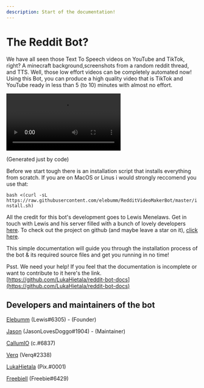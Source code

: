 ```yaml
---
description: Start of the documentation!
---
```


# The Reddit Bot?

We have all seen those Text To Speech videos on YouTube and TikTok, right? A minecraft background,screenshots from a random reddit thread, and TTS. Well, those low effort videos can be completely automated now! Using this Bot, you can produce a high quality video that is TikTok and YouTube ready in less than 5 (to 10) minutes with almost no effort.

![video](./samples/videos/askRedditFinished.mp4)

(Generated just by code)

Before we start tough there is an installation script that installs everything from scratch. If you are on MacOS or Linus i would strongly reccomend you use that:

`bash <(curl -sL https://raw.githubusercontent.com/elebumm/RedditVideoMakerBot/master/install.sh)`

All the credit for this bot's development goes to Lewis Menelaws. Get in touch with Lewis and his server filled with a bunch of lovely developers [here](https://discord.gg/5uw4eCQf6Z). To check out the project on github (and maybe leave a star on it), [click here](https://github.com/elebumm/RedditVideoMakerBot).

This simple documentation will guide you through the installation process of the bot & its required source files and get you running in no time!

Psst. We need your help! If you feel that the documentation is incomplete or want to contribute to it  here's the link. [https://github.com/LukaHietala/reddit-bot-docs](https://github.com/LukaHietala/reddit-bot-docs)

## Developers and maintainers of the bot

[Elebumm](https://github.com/elebumm) (Lewis#6305) - (Founder)

[Jason](https://github.com/JasonLovesDoggo) (JasonLovesDoggo#1904) - (Maintainer)

[CallumIO](https://github.com/CallumIO) (c.#6837)

[Verq](https://github.com/CordlessCoder) (Verq#2338)

[LukaHietala](https://github.com/LukaHietala) (Pix.#0001)

[Freebiell](https://github.com/FreebieII) (Freebie#6429)
